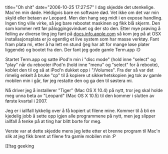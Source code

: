 title="Oh shit"
date="2006-10-25 17:27:57"
I dag skjedde det utenkelige. Mac'en min døde. Heldigvis bare en software død. Vet ikke om det var min skyld eller betaen av Leopard. Men den hang seg midt i en expose handling. Ingen ting ville virke, så jeg bare rebootet maskinen og fikk blå skjerm. Den som kommer rett før påloggingsvinduet og der sto den. Etter mye prøving å feiling av diverse ting jeg fant på <a href="http://docs.info.apple.com">docs.info.apple.com</a> så kom jeg på at OSX installasjonsplata er jo egentlig et live system som har masse verktøy. Fant fram plata mi, etter å ha lett en stund (jeg har alt for mange løse plater liggende) og bootet fra den. Der fant jeg gode gamle Term.app :D

Startet Term.app og satte iPod'n min i "disc mode" (hold inne "select" og "play" når du rebooter iPod'n (hold inne "menu" og "select" for å reboote), koblet den til og så at iPod'n dukket opp i "/Volumes". Fra der så var det rimelig enkelt å bruke "cp" til å kopiere ut sikkerhetskopien jeg tok av gamle mobilen min i går, før jeg restatte den og ga den til søstera mi.

Nå driver jeg å installerer "Tiger" (Mac OS X 10.4) på nytt, tror jeg skal holde meg unna beta av "Leopard" (Mac OS X 10.5) til den kommer i slutten av første kvartal i 2007.

Jeg er i iallfall lykkelig over å få kopiert ut filene mine. Kommer til å bli en kjedelig jobb å sette opp igjen alle programmene på nytt, men jeg slipper iallfall å tenke på at ting har blitt borte for meg.

Verste var at dette skjedde mens jeg lette etter et brenne program til Mac'n slik at jeg fikk brent ut filene fra gamle mobilen min :P

[[!tag  geeking
